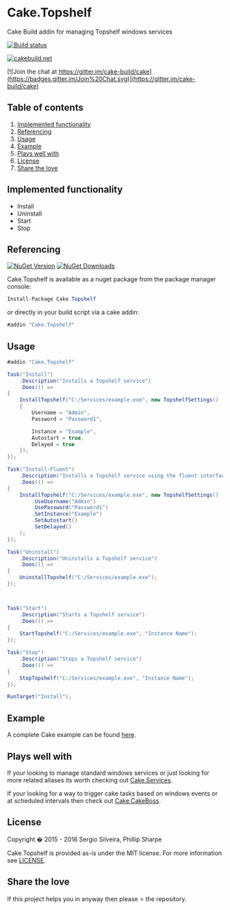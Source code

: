 # Cake.Topshelf
Cake Build addin for managing Topshelf windows services

[![Build status](https://ci.appveyor.com/api/projects/status/smmki80m1s7yi7xe?svg=true)](https://ci.appveyor.com/project/SharpeRAD/cake-topshelf)

[![cakebuild.net](https://img.shields.io/badge/WWW-cakebuild.net-blue.svg)](http://cakebuild.net/)

[![Join the chat at https://gitter.im/cake-build/cake](https://badges.gitter.im/Join%20Chat.svg)](https://gitter.im/cake-build/cake)



## Table of contents

1. [Implemented functionality](https://github.com/SharpeRAD/Cake.Topshelf#implemented-functionality)
2. [Referencing](https://github.com/SharpeRAD/Cake.Topshelf#referencing)
3. [Usage](https://github.com/SharpeRAD/Cake.Topshelf#usage)
4. [Example](https://github.com/SharpeRAD/Cake.Topshelf#example)
5. [Plays well with](https://github.com/SharpeRAD/Cake.Topshelf#plays-well-with)
6. [License](https://github.com/SharpeRAD/Cake.Topshelf#license)
7. [Share the love](https://github.com/SharpeRAD/Cake.Topshelf#share-the-love)



## Implemented functionality

* Install
* Uninstall
* Start
* Stop



## Referencing

[![NuGet Version](http://img.shields.io/nuget/v/Cake.Topshelf.svg?style=flat)](https://www.nuget.org/packages/Cake.Topshelf/) [![NuGet Downloads](http://img.shields.io/nuget/dt/Cake.Topshelf.svg?style=flat)](https://www.nuget.org/packages/Cake.Topshelf/)

Cake.Topshelf is available as a nuget package from the package manager console:

```csharp
Install-Package Cake.Topshelf
```

or directly in your build script via a cake addin:

```csharp
#addin "Cake.Topshelf"
```



## Usage

```csharp
#addin "Cake.Topshelf"

Task("Install")
    .Description("Installs a Topshelf service")
    .Does(() =>
{
    InstallTopshelf("C:/Services/example.exe", new TopshelfSettings()
    {
        Username = "Admin",
        Password = "Password1",

        Instance = "Example",
        Autostart = true,
        Delayed = true
    });
});

Task("Install-Fluent")
    .Description("Installs a Topshelf service using the fluent interface")
    .Does(() =>
{
    InstallTopshelf("C:/Services/example.exe", new TopshelfSettings()
        .UseUsername("Admin")
        .UsePassword("Password1")
        .SetInstance("Example")
        .SetAutostart()
        .SetDelayed()
    );
});

Task("Uninstall")
    .Description("Uninstalls a Topshelf service")
    .Does(() =>
{
    UninstallTopshelf("C:/Services/example.exe");
});



Task("Start")
    .Description("Starts a Topshelf service")
    .Does(() =>
{
    StartTopshelf("C:/Services/example.exe", "Instance Name");
});

Task("Stop")
    .Description("Stops a Topshelf service")
    .Does(() =>
{
    StopTopshelf("C:/Services/example.exe", "Instance Name");
});

RunTarget("Install");
```



## Example

A complete Cake example can be found [here](https://github.com/SharpeRAD/Cake.Topshelf/blob/master/test/build.cake).



## Plays well with

If your looking to manage standard windows services or just looking for more related aliases its worth checking out [Cake.Services](https://github.com/SharpeRAD/Cake.Services).

If your looking for a way to trigger cake tasks based on windows events or at scheduled intervals then check out [Cake.CakeBoss](https://github.com/SharpeRAD/CakeBoss).



## License

Copyright � 2015 - 2016 Sergio Silveira, Phillip Sharpe

Cake.Topshelf is provided as-is under the MIT license. For more information see [LICENSE](https://github.com/SharpeRAD/Cake.Topshelf/blob/master/LICENSE).



## Share the love

If this project helps you in anyway then please :star: the repository.
